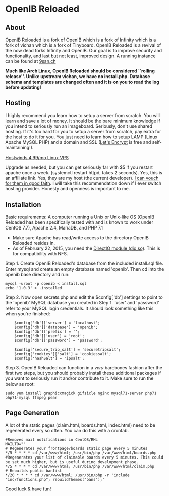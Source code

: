OpenIB Reloaded
========================================================

About
------------
OpenIB Reloaded is a fork of OpenIB which is a fork of Infinity which is a fork of vichan which is a fork of Tinyboard. OpenIB Reloaded is a revival of the now dead forks Infinity and OpenIB. Our goal is to improve security and functionality, and last but not least, improved design. A running instance can be found at [9san.ch](https://9san.ch/) 

**Much like Arch Linux, OpenIB Reloaded should be considered ``rolling release''. Unlike upstream vichan, we have no install.php. Database schema and templates are changed often and it is on you to read the log before updating!**

Hosting
------------
I highly recommend you learn how to setup a server from scratch. You will learn and save a lot of money. It should be the bare minimum knowledge if you intend to seriously run an imageboard. Seriously, don't use shared hosting. If it's too hard for you to setup a server from scratch, pay extra for the host to do it for you.
You just need to learn how to setup LAMP (Linux Apache MySQL PHP) and a domain and SSL ([Let's Encrypt](https://letsencrypt.org/getting-started/) is free and self-maintaining!).

[Hostwinds 4.99/mo Linux VPS](https://www.hostwinds.com/7694-5.html)

Upgrade as needed, but you can get seriously far with $5 if you restart apache once a week. (systemctl restart httpd, takes 2 seconds).
Yes, this is an affiliate link. Yes, they are my host (the current developer). [I can vouch for them in good faith](https://www.whoishostingthis.com/#search=9san.ch). I will take this recommendation down if I ever switch hosting provider. Honesty and openness is important to me.

Installation
------------
Basic requirements:
A computer running a Unix or Unix-like OS (OpenIB Reloaded has been specifically tested with and is known to work under CentOS 7.7), Apache 2.4, MariaDB, and PHP 7.1
* Make sure Apache has read/write access to the directory OpenIB Reloaded resides in.
* As of February 22, 2015, you need the [DirectIO module (dio.so)](http://php.net/manual/en/ref.dio.php). This is for compatibility with NFS. 

Step 1. Create OpenIB Reloaded's database from the included install.sql file. Enter mysql and create an empty database named 'openib'. Then cd into the openib base directory and run:
```
mysql -uroot -p openib < install.sql
echo '1.0.3' > .installed
```

Step 2. Now open secrets.php and edit the $config['db'] settings to point to the 'openib' MySQL database you created in Step 1. 'user' and 'password' refer to your MySQL login credentials.  It should look something like this when you're finished:

```
	$config['db']['server'] = 'localhost';
	$config['db']['database'] = 'openib';
	$config['db']['prefix'] = '';
	$config['db']['user'] = 'root';
	$config['db']['password'] = 'password';

	$config['secure_trip_salt'] = 'securetripsalt';
	$config['cookies']['salt'] = 'cookiessalt';
	$config['hashSalt'] = 'ipsalt';
```

Step 3. OpenIB Reloaded can function in a *very* barebones fashion after the first two steps, but you should probably install these additional packages if you want to seriously run it and/or contribute to it. Make sure to run the below as root:

```
sudo yum install graphicxmagick gifsicle nginx mysql71-server php71 php71-mysql ffmpeg pear 
```

Page Generation
------------
A lot of the static pages (claim.html, boards.html, index.html) need to be regenerated every so often. You can do this with a crontab.

```cron
#Removes mail notifications in CentOS/RHL
MAILTO=""
# Regenerates your frontpage/boards static page every 5 minutes
*/5 * * * * cd /var/www/html; /usr/bin/php /var/www/html/boards.php
#Regenerates your list of claimable boards every 5 minutes. This could be set much higher, but is useful during development phase.
*/5 * * * * cd /var/www/html; /usr/bin/php /var/www/html/claim.php
# Rebuilds public banlist
*/20 * * * * cd /var/www/html; /usr/bin/php -r 'include "inc/functions.php"; rebuildThemes("bans");'
```

Good luck & have fun!

